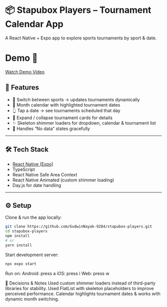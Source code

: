 # 📦 Stapubox Players – Tournament Calendar App  

A React Native + Expo app to explore sports tournaments by sport & date.  

# Demo 🎥
[Watch Demo Video]([https://drive.google.com/file/d/FILE_ID/view?usp=sharing](https://drive.google.com/file/d/1sQ5BeOHsPfwqj1gk4Bqpl7spW8GvOoeE/view?usp=sharing))

## 🚀 Features
- 🏅 Switch between sports → updates tournaments dynamically  
- 📅 Month calendar with highlighted tournament dates  
- 👆 Tap a date → see tournaments scheduled that day  
- 📂 Expand / collapse tournament cards for details  
- ✨ Skeleton shimmer loaders for dropdown, calendar & tournament list  
- 🚫 Handles “No data” states gracefully  

---

## 🛠️ Tech Stack
- [React Native (Expo)](https://docs.expo.dev/)  
- TypeScript  
- React Native Safe Area Context  
- React Native Animated (custom shimmer loading)  
- Day.js for date handling  

---

## ⚙️ Setup
Clone & run the app locally:

```bash
git clone https://github.com/GudwinNayak-9284/stapubox-players.git
cd stapubox-players
npm install
# or
yarn install
```
Start development server:
```bash
npx expo start
```

Run on:
Android: press a
iOS: press i
Web: press w


🤝 Decisions & Notes
Used custom shimmer loaders instead of third-party libraries for stability.
Used FlatList with skeleton placeholders to improve perceived performance.
Calendar highlights tournament dates & works with dynamic month switching.
